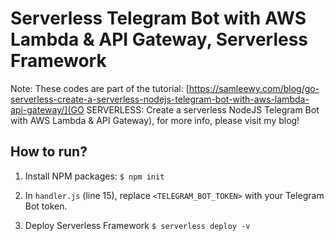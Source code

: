 # Serverless Telegram Bot with AWS Lambda & API Gateway, Serverless Framework
Note: These codes are part of the tutorial: [https://samleewy.com/blog/go-serverless-create-a-serverless-nodejs-telegram-bot-with-aws-lambda-api-gateway/](GO SERVERLESS: Create a serverless NodeJS Telegram Bot with AWS Lambda & API Gateway), for more info, please visit my blog!

## How to run?
1. Install NPM packages:
`$ npm init`

2. In `handler.js` (line 15), replace `<TELEGRAM_BOT_TOKEN>` with your Telegram Bot token.

3. Deploy Serverless Framework
`$ serverless deploy -v`
